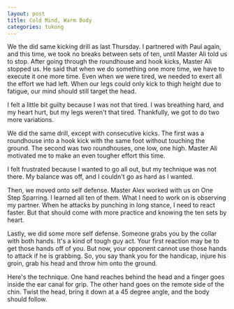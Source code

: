 ```yaml
---
layout: post
title: Cold Mind, Warm Body
categories: tukong
---
```


We the did same kicking drill as last Thursday. I partnered with Paul again, and
this time, we took no breaks between sets of ten, until Master Ali told us to
stop. After going through the roundhouse and hook kicks, Master Ali stopped us.
He said that when we do something one more time, we have to execute it one more
time. Even when we were tired, we needed to exert all the effort we had left.
When our legs could only kick to thigh height due to fatigue, our mind should
still target the head.

I felt a little bit guilty because I was not that tired. I was breathing hard,
and my heart hurt, but my legs weren't that tired. Thankfully, we got to do two
more variations.

We did the same drill, except with consecutive kicks. The first was a roundhouse
into a hook kick with the same foot without touching the ground. The second was
two roundhouses, one low, one high. Master Ali motivated me to make an even
tougher effort this time.

I felt frustrated because I wanted to go all out, but my technique was not
there. My balance was off, and I couldn't go as hard as I wanted.

Then, we moved onto self defense. Master Alex worked with us on One Step
Sparring. I learned all ten of them. What I need to work on is observing my
partner. When he attacks by punching in long stance, I need to react faster. But
that should come with more practice and knowing the ten sets by heart.

Lastly, we did some more self defense. Someone grabs you by the collar with both
hands. It's a kind of tough guy act. Your first reaction may be to get those
hands off of you. But now, your opponent cannot use those hands to attack if he
is grabbing. So, you say thank you for the handicap, injure his groin, grab his
head and throw him onto the ground.

Here's the technique. One hand reaches behind the head and a finger goes inside
the ear canal for grip. The other hand goes on the remote side of the chin.
Twist the head, bring it down at a 45 degree angle, and the body should follow.
